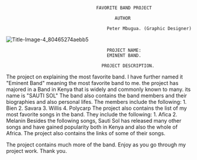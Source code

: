                                       FAVORITE BAND PROJECT

                                             AUTHOR

                                          Peter Mbugua. (Graphic Designer)
![Title-Image-4_80465274aebb5](https://github.com/Petermbugu/Favorite-Band-Project-/assets/125895000/4cec4916-38a4-4787-b890-5dff31c0dc3b)


                                          PROJECT NAME:  
                                          EMINENT BAND.

                                        PROJECT DESCRIPTION.
The project on explaining the most favorite band. I have further named it "Eminent Band" meaning the most favorite band to me.
the project has majored in a Band in Kenya that is widely and commonly known to many.
its name is "SAUTI SOL"
The band also contains the band members and their biographies and also personal lifes.
The members include the following:
          1. Bien
          2. Savara
          3. Willis
          4. Polycarp
The project also contains the list of my most favorite songs in the band.
They include the following:
           1. Afica
           2. Melanin
Besides the following songs, Sauti Sol has released many other songs and have gained popularity both in Kenya and also the whole of Africa.
The project also contains the links of some of their songs.

The project contains much more of the band.
Enjoy as you go through my project work.
Thank you.
